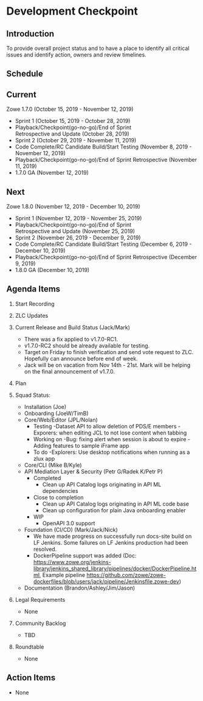 # Development Checkpoint

Introduction
------------
To provide overall project status and to have a place to identify all critical issues and identify action, owners and review timelines.

Schedule
--------

Current
-------
Zowe 1.7.0 (October 15, 2019 - November 12, 2019)
- Sprint 1 (October 15, 2019 - October 28, 2019)
- Playback/Checkpoint(go-no-go)/End of Sprint Retrospective and Update (October 28, 2019)
- Sprint 2 (October 29, 2019 - November 11, 2019)
- Code Complete/RC Candidate Build/Start Testing (November 8, 2019 - November 12, 2019)
- Playback/Checkpoint(go-no-go)/End of Sprint Retrospective (November 11, 2019)
- 1.7.0 GA (November 12, 2019)

Next
----
Zowe 1.8.0 (November 12, 2019 - December 10, 2019)
- Sprint 1 (November 12, 2019 - November 25, 2019)
- Playback/Checkpoint(go-no-go)/End of Sprint Retrospective and Update (November 25, 2019)
- Sprint 2 (November 26, 2019 - December 9, 2019)
- Code Complete/RC Candidate Build/Start Testing (December 6, 2019 - December 10, 2019)
- Playback/Checkpoint(go-no-go)/End of Sprint Retrospective (December 9, 2019)
- 1.8.0 GA (December 10, 2019)

Agenda Items
------------
1. Start Recording
2. ZLC Updates
3. Current Release and Build Status (Jack/Mark)
    - There was a fix applied to v1.7.0-RC1.
    - v1.7.0-RC2 should be already available for testing.
    - Target on Friday to finish verification and send vote request to ZLC. Hopefully can announce before end of week.
    - Jack will be on vacation from Nov 14th - 21st. Mark will be helping on the final announcement of v1.7.0.
4. Plan
5. Squad Status:
    - Installation (Joe)
    - Onboarding (JoeW/TimB)
    - Core/Web/Editor (JPL/Nolan)
        - Testing 
            -Dataset API to allow deletion of PDS/E members
            -Exporers: when editing JCL to not lose content when tabbing
        - Working on
            -Bug: fixing alert when session is about to expire
            -Adding features to sample iFrame app
       - To do
            -Explorers: Use desktop notifications when running as a zlux app            
    - Core/CLI (Mike B/Kyle)
    - API Mediation Layer & Security (Petr G/Radek K/Petr P)
      - Completed
        - Clean up API Catalog logs originating in API ML dependencies    
      - Close to completion
        - Clean up API Catalog logs originating in API ML code base
        - Clean up configuration for plain Java onboarding enabler
      - WIP
        - OpenAPI 3.0 support         
    - Foundation (CI/CD) (Mark/Jack/Nick)
        - We have made progress on successfully run docs-site build on LF Jenkins. Some failures on LF Jenkins production had been resolved.
        - DockerPipeline support was added (Doc: https://www.zowe.org/jenkins-library/jenkins_shared_library/pipelines/docker/DockerPipeline.html, Example pipeline https://github.com/zowe/zowe-dockerfiles/blob/users/jack/pipeline/Jenkinsfile.zowe-dev)
    - Documentation (Brandon/Ashley/Jim/Jason)

6. Legal Requirements
    - None

7. Community Backlog
    - TBD
8. Roundtable
    - None

Action Items
------------
- None
